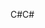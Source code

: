 <span data-ttu-id="1c464-101">C#</span><span class="sxs-lookup"><span data-stu-id="1c464-101">C#</span></span>